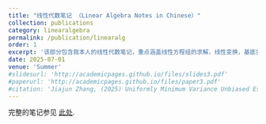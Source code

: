 ```yaml
---
title: "线性代数笔记 （Linear Algebra Notes in Chinese）"
collection: publications
category: linearalgebra
permalink: /publication/linearalg
order: 1
excerpt: '该部分包含我本人的线性代数笔记，重点涵盖线性方程组的求解，线性变换，基底变换等。其他部分仍在完善，但仍可用于MATH 223, 133, 236, 251等课程的参考材料。'
date: 2025-07-01
venue: 'Summer'
#slidesurl: 'http://academicpages.github.io/files/slides3.pdf'
#paperurl: 'http://academicpages.github.io/files/paper3.pdf'
#citation: 'Jiajun Zhang, (2025) Uniformly Minimum Variance Unbiased Estimator (UMVUE)'
---
```


完整的笔记参见 [此处](/files/线性代数.pdf).



